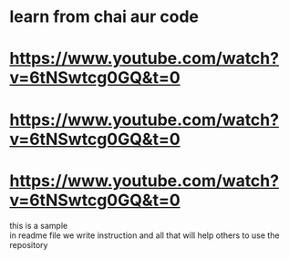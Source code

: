 # learn from chai aur code 
# https://www.youtube.com/watch?v=6tNSwtcg0GQ&t=0
# https://www.youtube.com/watch?v=6tNSwtcg0GQ&t=0
# https://www.youtube.com/watch?v=6tNSwtcg0GQ&t=0

this is a sample \
in readme file we write instruction and all that 
will help others to use the repository
